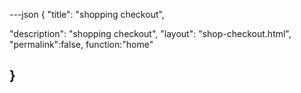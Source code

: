 ---json
{
"title": "shopping checkout",

"description": "shopping checkout",
"layout": "shop-checkout.html",
"permalink":false,
 function:"home"

}
---
